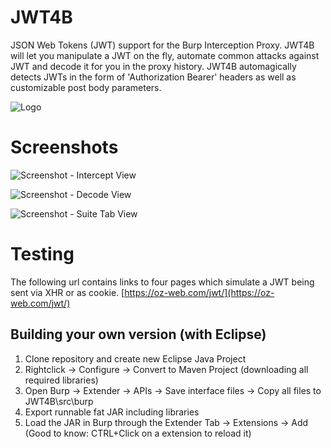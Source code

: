 # JWT4B
JSON Web Tokens (JWT) support for the Burp Interception Proxy. JWT4B will let you manipulate a JWT on the fly, automate common attacks against JWT and decode it for you in the proxy history. JWT4B automagically detects JWTs in the form of 'Authorization Bearer' headers as well as customizable post body parameters.

![Logo](https://i.imgur.com/SnrC5To.png)

# Screenshots
![Screenshot - Intercept View](https://i.imgur.com/Px72aUL.png)

![Screenshot - Decode View](https://i.imgur.com/DaZlBi9.png)

![Screenshot - Suite Tab View](https://i.imgur.com/71KiJJ2.png)

# Testing
The following url contains links to four pages which simulate a JWT being sent via XHR or as cookie.
 [https://oz-web.com/jwt/](https://oz-web.com/jwt/) 


## Building your own version (with Eclipse)
1. Clone repository and create new Eclipse Java Project
2. Rightclick -> Configure -> Convert to Maven Project (downloading all required libraries)
3. Open Burp -> Extender -> APIs -> Save interface files -> Copy all files to JWT4B\src\burp
4. Export runnable fat JAR including libraries
5. Load the JAR in Burp through the Extender Tab -> Extensions -> Add (Good to know: CTRL+Click on a extension to reload it)
